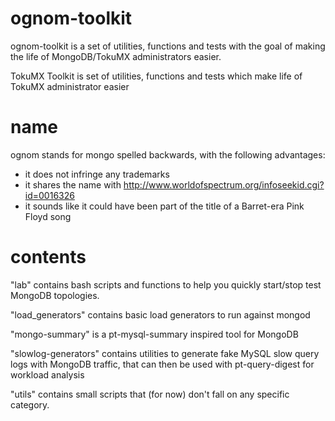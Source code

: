 # ognom-toolkit
ognom-toolkit is a set of utilities, functions and tests with the goal
of making the life of MongoDB/TokuMX administrators easier.

TokuMX Toolkit is set of utilities, functions and tests which make life of TokuMX administrator easier

# name
ognom stands for mongo spelled backwards, with the following
advantages:
- it does not infringe any trademarks
- it shares the name with
http://www.worldofspectrum.org/infoseekid.cgi?id=0016326
- it sounds like it could have been part of the title of a Barret-era
Pink Floyd song

# contents

"lab" contains bash scripts and functions to help you quickly
start/stop test MongoDB topologies.

"load_generators" contains basic load generators to run against mongod

"mongo-summary" is a pt-mysql-summary inspired tool for MongoDB

"slowlog-generators" contains utilities to generate fake MySQL slow
query logs with MongoDB traffic, that can then be used with
pt-query-digest for workload analysis

"utils" contains small scripts that (for now) don't fall on any
specific category. 

